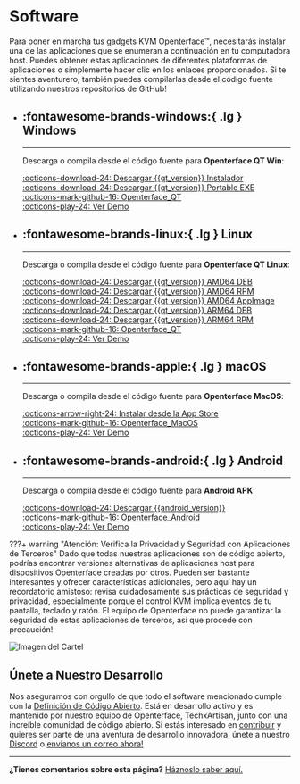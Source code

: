 # Software

Para poner en marcha tus gadgets KVM Openterface™, necesitarás instalar una de las aplicaciones que se enumeran a continuación en tu computadora host. Puedes obtener estas aplicaciones de diferentes plataformas de aplicaciones o simplemente hacer clic en los enlaces proporcionados. Si te sientes aventurero, también puedes compilarlas desde el código fuente utilizando nuestros repositorios de GitHub!

<div class="grid cards" markdown>

-   ## :fontawesome-brands-windows:{ .lg } __Windows__

    ---

    Descarga o compila desde el código fuente para **Openterface QT Win**:

    [:octicons-download-24: Descargar {{qt_version}} Instalador](https://github.com/TechxArtisanStudio/Openterface_QT/releases/download/{{qt_version}}/openterfaceQT.windows.amd64.installer.exe)  <br>
    [:octicons-download-24: Descargar {{qt_version}} Portable EXE](https://github.com/TechxArtisanStudio/Openterface_QT/releases/download/{{qt_version}}/openterfaceQT-portable.exe)  <br>
    [:octicons-mark-github-16: Openterface_QT](https://github.com/TechxArtisanStudio/Openterface_QT)  <br>
    [:octicons-play-24: Ver Demo](https://youtu.be/ERzpGtRvP2o?si=e9k402f0nxsD8o2j)

-   ## :fontawesome-brands-linux:{ .lg } __Linux__

    ---

    Descarga o compila desde el código fuente para **Openterface QT Linux**:

    [:octicons-download-24: Descargar {{qt_version}} AMD64 DEB](https://github.com/TechxArtisanStudio/Openterface_QT/releases/download/{{qt_version}}/openterfaceQT.linux.amd64.deb)  <br>
    [:octicons-download-24: Descargar {{qt_version}} AMD64 RPM](https://github.com/TechxArtisanStudio/Openterface_QT/releases/download/{{qt_version}}/openterfaceQT.linux.amd64.rpm)  <br>
    [:octicons-download-24: Descargar {{qt_version}} AMD64 AppImage](https://github.com/TechxArtisanStudio/Openterface_QT/releases/download/{{qt_version}}/openterfaceQT.linux.amd64.AppImage)  <br>
    [:octicons-download-24: Descargar {{qt_version}} ARM64 DEB](https://github.com/TechxArtisanStudio/Openterface_QT/releases/download/{{qt_version}}/openterfaceQT.linux.arm64.deb)  <br>
    [:octicons-download-24: Descargar {{qt_version}} ARM64 RPM](https://github.com/TechxArtisanStudio/Openterface_QT/releases/download/{{qt_version}}/openterfaceQT.linux.arm64.rpm)  <br>
    [:octicons-mark-github-16: Openterface_QT](https://github.com/TechxArtisanStudio/Openterface_QT)  <br>
    [:octicons-play-24: Ver Demo](https://youtu.be/_ScpI6TC0Pk?si=FSg7A2zmST8QbFec)

-   ## :fontawesome-brands-apple:{ .lg } __macOS__

    ---

    Descarga o compila desde el código fuente para **Openterface MacOS**:

    [:octicons-arrow-right-24: Instalar desde la App Store](/appstore) <br>
    [:octicons-mark-github-16: Openterface_MacOS](https://github.com/TechxArtisanStudio/Openterface_MacOS)  <br>
    [:octicons-play-24: Ver Demo](https://youtu.be/m7OpUem0zqY?si=tclfl0Jl77tmE6_e)

-   ## :fontawesome-brands-android:{ .lg } __Android__

    ---

    Descarga o compila desde el código fuente para **Android APK**:

    [:octicons-download-24: Descargar {{android_version}}](https://github.com/TechxArtisanStudio/Openterface_Android/releases/download/{{android_version}}/OpenterfaceAndroid-release.apk)  <br>
    [:octicons-mark-github-16: Openterface_Android](https://github.com/TechxArtisanStudio/Openterface_Android)  <br>
    [:octicons-play-24: Ver Demo](https://x.com/TechxArtisan/status/1825460088922071398)

</div>

???+ warning "Atención: Verifica la Privacidad y Seguridad con Aplicaciones de Terceros"
    Dado que todas nuestras aplicaciones son de código abierto, podrías encontrar versiones alternativas de aplicaciones host para dispositivos Openterface creadas por otros. Pueden ser bastante interesantes y ofrecer características adicionales, pero aquí hay un recordatorio amistoso: revisa cuidadosamente sus prácticas de seguridad y privacidad, especialmente porque el control KVM implica eventos de tu pantalla, teclado y ratón. El equipo de Openterface no puede garantizar la seguridad de estas aplicaciones de terceros, así que procede con precaución!

<div class="container">
    <img src="/images/product/win_qt_app.webp" alt="Imagen del Cartel" class="poster-image-shadow" loading="lazy">
</div>

## Únete a Nuestro Desarrollo

Nos aseguramos con orgullo de que todo el software mencionado cumple con la [Definición de Código Abierto](/compliance). Está en desarrollo activo y es mantenido por nuestro equipo de Openterface, TechxArtisan, junto con una increíble comunidad de código abierto. Si estás interesado en [contribuir](/contributing) y quieres ser parte de una aventura de desarrollo innovadora, únete a nuestro [Discord](/discord) o [envíanos un correo ahora!](mailto:info@openterface.com)

---

**¿Tienes comentarios sobre esta página?** [Háznoslo saber aquí.](https://forms.gle/wmxoR2C1VdG36mT69)